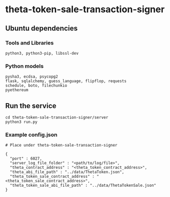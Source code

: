 # theta-token-sale-transaction-signer

## Ubuntu dependencies

### Tools and Libraries

```
python3, python3-pip, libssl-dev
```

### Python models

```
pysha3, ecdsa, psycopg2
flask, sqlalchemy, guess_language, flipflop, requests
schedule, boto, filechunkio
pyethereum
```

## Run the service

```
cd theta-token-sale-transaction-signer/server
python3 run.py

```

### Example config.json

```
# Place under theta-token-sale-transaction-signer

{
  "port" : 6027,
  "server_log_file_folder" : "<path/to/log/file>",
  "theta_contract_address" : "<theta_token_contract_address>",
  "theta_abi_file_path" : "../data/ThetaToken.json",
  "theta_token_sale_contract_address" : "<theta_token_sale_contract_address>",
  "theta_token_sale_abi_file_path" : "../data/ThetaTokenSale.json"
}

```

